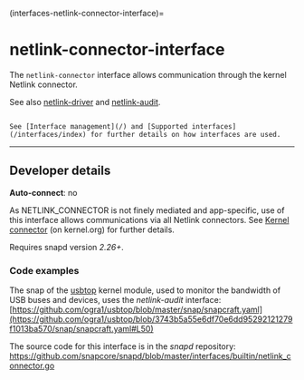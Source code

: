 (interfaces-netlink-connector-interface)=
# netlink-connector-interface

The `netlink-connector` interface allows communication through the kernel Netlink connector.

See also [netlink-driver](/interfaces/netlink-driver-interface) and [netlink-audit](/interfaces/netlink-audit-interface).

```{tip}

See [Interface management](/) and [Supported interfaces](/interfaces/index) for further details on how interfaces are used.
```

---

<h2 id='heading--dev-details'>Developer details </h2>

**Auto-connect**: no

As NETLINK_CONNECTOR is not finely mediated and app-specific, use of this interface allows communications via all Netlink connectors. See [Kernel connector](https://www.kernel.org/doc/Documentation/connector/connector.txt) (on kernel.org) for further details.

Requires snapd version _2.26+_.

<h3 id='heading-code'>Code examples</h3>

The snap of the [usbtop]() kernel module, used to monitor the bandwidth of USB buses and devices, uses the _netlink-audit_ interface:
[https://github.com/ogra1/usbtop/blob/master/snap/snapcraft.yaml](https://github.com/ogra1/usbtop/blob/3743b5a55e6df70e6dd95292121279f1013ba570/snap/snapcraft.yaml#L50)


The source code for this interface is in the *snapd* repository:
<https://github.com/snapcore/snapd/blob/master/interfaces/builtin/netlink_connector.go>


